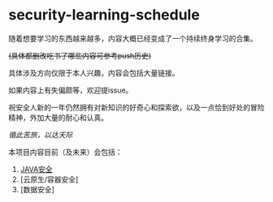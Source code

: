 # security-learning-schedule


随着想要学习的东西越来越多，内容大概已经变成了一个持续终身学习的合集。

~~(具体都删改吃书了哪些内容可参考push历史)~~

具体涉及方向仅限于本人兴趣，内容会包括大量链接。



如果内容上有失偏颇等，欢迎提issue。



祝安全人新的一年仍然拥有对新知识的好奇心和探索欲，以及一点恰到好处的冒险精神，外加大量的耐心和认真。



*循此苦旅，以达天际*

本项目内容目前（及未来）会包括：

1. [JAVA安全](https://github.com/Tsunamori/security-learning-schedule/tree/main/JAVA%E5%AE%89%E5%85%A8)
1. [云原生/容器安全]
1. [数据安全]
